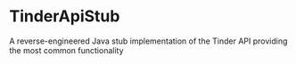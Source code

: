 # TinderApiStub
A reverse-engineered Java stub implementation of the Tinder API providing the most common functionality
